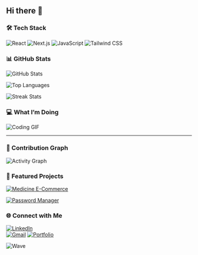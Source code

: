## Hi there 👋

### 🛠️ Tech Stack  
<img src="https://img.shields.io/badge/React-61DAFB?style=for-the-badge&logo=react&logoColor=white" alt="React" />  
<img src="https://img.shields.io/badge/Next.js-000000?style=for-the-badge&logo=next.js&logoColor=white" alt="Next.js" />
<img src="https://img.shields.io/badge/JavaScript-F7DF1E?style=for-the-badge&logo=javascript&logoColor=white" alt="JavaScript" />
<img src="https://img.shields.io/badge/TailwindCSS-38B2AC?style=for-the-badge&logo=tailwind-css&logoColor=white" alt="Tailwind CSS" />

### 📊 GitHub Stats  
![GitHub Stats](https://github-readme-stats.vercel.app/api?username=Subhamchowdhury31&show_icons=true&theme=radical)  

![Top Languages](https://github-readme-stats.vercel.app/api/top-langs/?username=Subhamchowdhury31&layout=compact&theme=radical)  

![Streak Stats](https://streak-stats.demolab.com/?user=Subhamchowdhury31&theme=radical)  

### 💻 What I’m Doing  
![Coding GIF](https://media.giphy.com/media/26tn33aiTi1jkl6H6/giphy.gif)  

---

### 🌟 Contribution Graph  
![Activity Graph](https://github-readme-activity-graph.vercel.app/graph?username=Subhamchowdhury31&theme=redical)


### 🚀 Featured Projects  
[![Medicine E-Commerce](https://github-readme-stats.vercel.app/api/pin/?username=Subhamchowdhury31&repo=medicine-ecommerce&theme=radical)](https://github.com/Subhamchowdhury31/medicine-ecommerce)

[![Password Manager](https://github-readme-stats.vercel.app/api/pin/?username=Subhamchowdhury31&repo=password-manager&theme=radical)](https://github.com/Subhamchowdhury31/password-manager)


### 🌐 Connect with Me  
[![LinkedIn](https://img.shields.io/badge/-LinkedIn-0077B5?style=for-the-badge&logo=linkedin&logoColor=white)](https://linkedin.com/in/your-profile)  
[![Gmail](https://img.shields.io/badge/-Email-D14836?style=for-the-badge&logo=gmail&logoColor=white)](mailto:chowdhurysubham7576@gmail.com)
[![Portfolio](https://img.shields.io/badge/Portfolio-242424?style=for-the-badge&logo=About.me&logoColor=white)](https://subhamchowdhury31.github.io/portfolio)

![Wave](https://capsule-render.vercel.app/api?type=waving&color=gradient&height=200&section=header&text=Welcome%20to%20My%20Profile!&fontSize=40)
